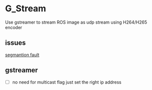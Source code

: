 # G_Stream
Use gstreamer to stream ROS image as udp stream using H264/H265 encoder



## issues
[segmantion fault](http://github.com/ros2/rclpy/issues/1149)


## gstreamer
- [ ] no need for multicast flag just set the right ip address